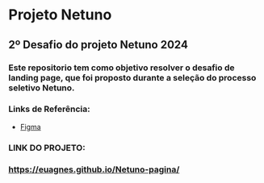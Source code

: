 # Projeto Netuno
## 2º Desafio do projeto Netuno 2024

### Este repositorio tem como objetivo resolver o desafio de landing page, que foi proposto durante a seleção do processo seletivo Netuno.

### Links de Referência: 
* [Figma](https://www.figma.com/proto/KSvagRbLWbdzMSC6HyPTNL/Netuno-LP?node-id=1%3A2&scaling=min-zoom&page-id=0%3A1&starting-point-node-id=1%3A2)

###  LINK DO PROJETO:
### https://euagnes.github.io/Netuno-pagina/
